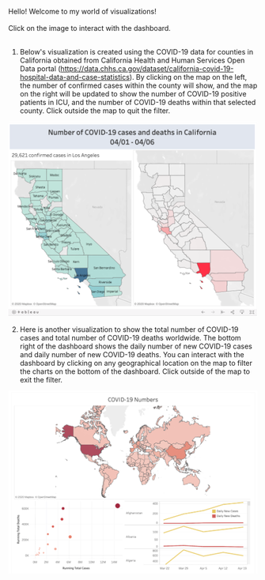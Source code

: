 Hello! Welcome to my world of visualizations! <br/>
<br/>
Click on the image to interact with the dashboard. 
<br/>
<br/>

1. Below's visualization is created using the COVID-19 data for counties in California obtained from California Health and Human Services Open Data portal (https://data.chhs.ca.gov/dataset/california-covid-19-hospital-data-and-case-statistics). 
By clicking on the map on the left, the number of confirmed cases within the county will show, and the map on the right will be updated to show the number of COVID-19 positive patients in ICU, and the number of COVID-19 deaths within that selected county. Click outside the map to quit the filter.
<a href="https://public.tableau.com/shared/C3NZBWCWJ?:display_count=y&:origin=viz_share_link">
  <img src="./Image/image1.png" width="1000"/>
</a>

2. Here is another visualization to show the total number of COVID-19 cases and total number of COVID-19 deaths worldwide. The bottom right of the dashboard shows the daily number of new COVID-19 cases and daily number of new COVID-19 deaths. You can interact with the dashboard by clicking on any geographical location on the map to filter the charts on the bottom of the dashboard. Click outside of the map to exit the filter.
<a href="https://public.tableau.com/shared/8XBS52XJD?:display_count=y&:origin=viz_share_link">
  <img src="./Image/Screen Shot 2020-04-28 at 1.37.14 PM.png" width="1000"/>
</a>
